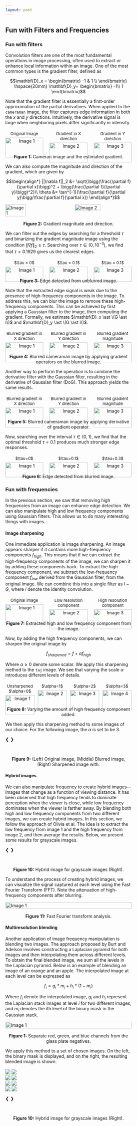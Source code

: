 ```yaml
---
layout: post
---
```


## Fun with Filters and Frequencies

### Fun with filters

Convolution filters are one of the most fundamental operations in image processing, often used to extract or enhance local information within an image. One of the most common types is the gradient filter, defined as

$$\mathbf{D}_x = \begin{bmatrix} -1 & 1 \\
\end{bmatrix} \hspace{20mm} \mathbf{D}_y= \begin{bmatrix}
-1\\
1
\end{bmatrix}$$

Note that the gradient filter is essentially a first-order approximation of the partial derivatives. When applied to the `cameraman` image, the filter captures edge information in both the $x$ and $y$ directions. Intuitively, the derivative signal is large when neighboring pixels differ significantly in intensity.

<div style="display: flex; justify-content: space-between;">
  <div style="text-align: center; width: 30%;">
    <p style="font-size: small; margin: 5px 0;">Original Image</p>
    <img src="{{ site.baseurl }}/assets/proj2_images/cameraman.jpg" alt="Image 1" style="width: 100%; height: auto;">
  </div>
  <div style="text-align: center; width: 30%;">
    <p style="font-size: small; margin: 5px 0;">Gradient in X direction</p>
    <img src="{{ site.baseurl }}/assets/proj2_images/cameraman_grad_x.jpg" alt="Image 2" style="width: 100%; height: auto;">
  </div>
  <div style="text-align: center; width: 30%;">
    <p style="font-size: small; margin: 5px 0;">Gradient in Y direction</p>
    <img src="{{ site.baseurl }}/assets/proj2_images/cameraman_grad_y.jpg" alt="Image 3" style="width: 100%; height: auto;">
  </div>
</div>
<p style="text-align: center; margin-top: 15px;"><strong>Figure 1:</strong> Cameran image and the estimated gradient.</p>


We can also compute the magnitude and direction of the gradient, which are given by

$$\begin{align*}
||\nabla f||_2 &= \sqrt{\bigg(\frac{\partial f}{\partial x}\bigg)^2 + \bigg(\frac{\partial f}{\partial y}\bigg)^2}\\
\theta &= \tan^{-1}(\frac{\partial f}{\partial y}\bigg/\frac{\partial f}{\partial x})
\end{align*}$$

<div style="display: flex; justify-content: space-between;">
  <img src="{{ site.baseurl }}/assets/proj2_images/cameraman_magnitude.jpg" alt="Image 1" style="width: 40%; height: auto;">
  <img src="{{ site.baseurl }}/assets/proj2_images/cameraman_grad_dir.jpg" alt="Image 2" style="width: 45%; height: auto;">
</div>
<p style="text-align: center; margin-top: 15px;"><strong>Figure 2:</strong> Gradient magnitude and direction.</p>

We can filter out the edges by searching for a threshold $\tau$ and binarizing the gradient magnitude image using the condition $\|\nabla f\|_2 \geq \tau$. Searching over $\tau \in (0, 10^{-3})$, we find that $\tau = 0.1929$ gives us the clearest edges. 

<div style="display: flex; justify-content: space-between;">
  <div style="text-align: center; width: 30%;">
    <p style="font-size: small; margin: 5px 0;"> $\tau = 0$ </p>
    <img src="{{ site.baseurl }}/assets/proj2_images/cameraman_unblurred_0.jpg" alt="Image 1" style="width: 100%; height: auto;">
  </div>
  <div style="text-align: center; width: 30%;">
    <p style="font-size: small; margin: 5px 0;"> $\tau = 0.1$ </p>
    <img src="{{ site.baseurl }}/assets/proj2_images/cameraman_unblurred_1.jpg" alt="Image 2" style="width: 100%; height: auto;">
  </div>
  <div style="text-align: center; width: 30%;">
    <p style="font-size: small; margin: 5px 0;"> $\tau = 0.1$ </p>
    <img src="{{ site.baseurl }}/assets/proj2_images/cameraman_unblurred_2.jpg" alt="Image 3" style="width: 100%; height: auto;">
  </div>
</div>
<p style="text-align: center; margin-top: 15px;"><strong>Figure 3:</strong> Edge detected from unblurred image.</p>

Note that the extracted edge signal is weak due to the presence of high-frequency components in the image. To address this, we can blur the image to remove these high-frequency components. This can be achieved by first applying a Gaussian filter to the image, then computing the gradient. Formally, we estimate $\mathbf{D}_x \ast \(G \ast I\)$ and $\mathbf{D}_y \ast \(G \ast I\)$.

<div style="display: flex; justify-content: space-between;">
  <div style="text-align: center; width: 30%;">
    <p style="font-size: small; margin: 5px 0;"> Blurred gradient in X direction </p>
    <img src="{{ site.baseurl }}/assets/proj2_images/cameraman_grad_blurred_x.jpg" alt="Image 1" style="width: 100%; height: auto;">
  </div>
  <div style="text-align: center; width: 30%;">
    <p style="font-size: small; margin: 5px 0;"> Blurred gradient in Y direction </p>
    <img src="{{ site.baseurl }}/assets/proj2_images/cameraman_grad_blurred_y.jpg" alt="Image 2" style="width: 100%; height: auto;">
  </div>
  <div style="text-align: center; width: 30%;">
    <p style="font-size: small; margin: 5px 0;"> Blurred gradient magnitude </p>
    <img src="{{ site.baseurl }}/assets/proj2_images/cameraman_blurred_magnitude.jpg" alt="Image 3" style="width: 100%; height: auto;">
  </div>
</div>
<p style="text-align: center; margin-top: 15px;"><strong>Figure 4:</strong> Blurred cameraman image by applying gradient operators on the blurred image.</p>

Another way to perform the operation is to combine the derivative filter with the Gaussian filter, resulting in the derivative of Gaussian filter (DoG). This approach yields the same results.

<div style="display: flex; justify-content: space-between;">
  <div style="text-align: center; width: 30%;">
    <p style="font-size: small; margin: 5px 0;"> Blurred gradient in X direction </p>
    <img src="{{ site.baseurl }}/assets/proj2_images/cameraman_grad_blurred_dog_x.jpg" alt="Image 1" style="width: 100%; height: auto;">
  </div>
  <div style="text-align: center; width: 30%;">
    <p style="font-size: small; margin: 5px 0;"> Blurred gradient in Y direction </p>
    <img src="{{ site.baseurl }}/assets/proj2_images/cameraman_grad_blurred_dog_y.jpg" alt="Image 2" style="width: 100%; height: auto;">
  </div>
  <div style="text-align: center; width: 30%;">
    <p style="font-size: small; margin: 5px 0;"> Blurred gradient magnitude </p>
    <img src="{{ site.baseurl }}/assets/proj2_images/cameraman_blurred_dog_magnitude.jpg" alt="Image 3" style="width: 100%; height: auto;">
  </div>
</div>
<p style="text-align: center; margin-top: 15px;"><strong>Figure 5:</strong> Blurred cameraman image by applying derivative of gradient operator.</p>

Now, searching over the interval $\tau \in (0, 1)$, we find that the optimal threshold $\tau=0.1$ produces much stronger edge responses.

<div style="display: flex; justify-content: space-between;">
  <div style="text-align: center; width: 30%;">
    <p style="font-size: small; margin: 5px 0;"> $\tau=0$ </p>
    <img src="{{ site.baseurl }}/assets/proj2_images/cameraman_blurred_0.jpg" alt="Image 1" style="width: 100%; height: auto;">
  </div>
  <div style="text-align: center; width: 30%;">
    <p style="font-size: small; margin: 5px 0;"> $\tau=0.1$ </p>
    <img src="{{ site.baseurl }}/assets/proj2_images/cameraman_blurred_1.jpg" alt="Image 2" style="width: 100%; height: auto;">
  </div>
  <div style="text-align: center; width: 30%;">
    <p style="font-size: small; margin: 5px 0;"> $\tau=0.3$ </p>
    <img src="{{ site.baseurl }}/assets/proj2_images/cameraman_blurred_2.jpg" alt="Image 3" style="width: 100%; height: auto;">
  </div>
</div>
<p style="text-align: center; margin-top: 15px;"><strong>Figure 6:</strong> Edge detected from blurred image.</p>

### Fun with frequencies

In the previous section, we saw that removing high frequencies from an image can enhance edge detection. We can also manipulate high and low frequency components using Gaussian filters. This allows us to do many interesting things with images.

#### Image sharpening

One immediate application is image sharpening. An image appears sharper if it contains more high-frequency components $f_{high}$. This means that if we can extract the high-frequency components of the image, we can sharpen it by adding these components back. To extract the high-frequency component, we subtract the low-frequency component $f_{low}$ derived from the Gaussian filter, from the original image. We can combine this into a single filter as $I - G$, where $I$ denote the identity convolution.

<div style="display: flex; justify-content: space-between;">
  <div style="text-align: center; width: 30%;">
    <p style="font-size: small; margin: 5px 0;">Original image</p>
    <img src="{{ site.baseurl }}/assets/proj2_images/taj.jpg" alt="Image 1" style="width: 100%; height: auto;">
  </div>
  <div style="text-align: center; width: 30%;">
    <p style="font-size: small; margin: 5px 0;">Low resolution component</p>
    <img src="{{ site.baseurl }}/assets/proj2_images/taj_low_freq.jpg" alt="Image 2" style="width: 100%; height: auto;">
  </div>
  <div style="text-align: center; width: 30%;">
    <p style="font-size: small; margin: 5px 0;">High resolution component</p>
    <img src="{{ site.baseurl }}/assets/proj2_images/tag_high_freq.jpg" alt="Image 3" style="width: 100%; height: auto;">
  </div>
</div>
<p style="text-align: center; margin-top: 15px;"><strong>Figure 7:</strong> Extracted high and low frequency component from the image.</p>

Now, by adding the high frequency components, we can sharpen the original image by 

$$f_{sharpened} = f + \alpha f_{high}$$

Where $\alpha\geq 0$ denote some scalar. We apply this sharpening method to the `taj` image. We see that varying the scale $\alpha$ introduces different levels of details. 

<div style="display: flex; justify-content: space-between;">
  <div style="text-align: center; width: 23%;">
    <p style="font-size: small; margin: 5px 0;">Unsharpened $\alpha=0$</p>
    <img src="{{ site.baseurl }}/assets/proj2_images/taj_enhanced_0.jpg" alt="Image 1" style="width: 100%; height: auto;">
  </div>
  <div style="text-align: center; width: 23%;">
    <p style="font-size: small; margin: 5px 0;">$\alpha=1$</p>
    <img src="{{ site.baseurl }}/assets/proj2_images/taj_enhanced_1.jpg" alt="Image 2" style="width: 100%; height: auto;">
  </div>
  <div style="text-align: center; width: 23%;">
    <p style="font-size: small; margin: 5px 0;">$\alpha=2$</p>
    <img src="{{ site.baseurl }}/assets/proj2_images/taj_enhanced_2.jpg" alt="Image 3" style="width: 100%; height: auto;">
  </div>
  <div style="text-align: center; width: 23%;">
    <p style="font-size: small; margin: 5px 0;">$\alpha=3$</p>
    <img src="{{ site.baseurl }}/assets/proj2_images/taj_enhanced_3.jpg" alt="Image 4" style="width: 100%; height: auto;">
  </div>
</div>
<p style="text-align: center; margin-top: 15px;"><strong>Figure 8:</strong> Varying the amount of high frequency component added.</p>

We then apply this sharpening method to some images of our choice. For the following image, the $\alpha$ is set to be $3$. 

<head>
<meta name="viewport" content="width=device-width, initial-scale=1">
<style>
* {box-sizing: border-box}
.mySlides1 {display: none}
.mySlides2 {display: none}
img {vertical-align: middle;}

/* Slideshow container */
.slideshow-container {
  max-width: 1000px;
  position: relative;
  margin: auto;
}

/* Container for side-by-side images */
.image-container {
  display: flex;                /* Use flexbox to arrange images side by side */
  justify-content: space-between; /* Ensure equal space between images */
  align-items: center;          /* Center images vertically if they have different heights */
}

.side-by-side-image {
  width: 32%;                   /* Adjust width to fit three images (less than 33.33%) */
  height: auto;                 /* Maintain aspect ratio */
  border: 2px solid #ccc;       /* Border around each image */
  box-sizing: border-box;       /* Include border in width calculation */
  margin-right: 1%;             /* Add small spacing between images */
}

/* Style for each side-by-side image */
.side-by-side-image-two {
  width: 48%;                   /* Adjust width as needed (less than 50% to fit both images in one row) */
  height: auto;                 /* Maintain aspect ratio */
  border: 2px solid #ccc;       /* Border around each image */
  box-sizing: border-box;       /* Include border in width calculation */
}


.side-by-side-image-four {
  width: 23%;                   /* Adjust width to fit four images */
  height: auto;                 /* Maintain aspect ratio */
  border: 2px solid #ccc;       /* Border around each image */
  box-sizing: border-box;       /* Include border in width calculation */
  margin-right: 1%;             /* Add small spacing between images */
}


/* Next & previous buttons */
.prev, .next {
  cursor: pointer;
  position: absolute;
  top: 50%;
  width: auto;
  padding: 16px;
  margin-top: -22px;
  color: white;
  font-weight: bold;
  font-size: 18px;
  transition: 0.6s ease;
  border-radius: 0 3px 3px 0;
  user-select: none;
}

/* Position the "next button" to the right */
.next {
  right: 0;
  border-radius: 3px 0 0 3px;
}

/* On hover, add a black background color with a little bit see-through */
.prev:hover, .next:hover {
  background-color: rgba(0,0,0,0.8);
}

/* The dots/bullets/indicators */
.dot1 {
  cursor: pointer;
  height: 15px;
  width: 15px;
  margin: 0 2px;
  background-color: #bbb;
  border-radius: 50%;
  display: inline-block;
  transition: background-color 0.6s ease;
}

.dot2 {
  cursor: pointer;
  height: 15px;
  width: 15px;
  margin: 0 2px;
  background-color: #bbb;
  border-radius: 50%;
  display: inline-block;
  transition: background-color 0.6s ease;
}

.dot3 {
  cursor: pointer;
  height: 15px;
  width: 15px;
  margin: 0 2px;
  background-color: #bbb;
  border-radius: 50%;
  display: inline-block;
  transition: background-color 0.6s ease;
}

.active, .dot:hover {
  background-color: #717171;
}

/* Fading animation */
.fade {
  animation-name: fade;
  animation-duration: 1.5s;
}

@keyframes fade {
  from {opacity: .4} 
  to {opacity: 1}
}
</style>
</head>

<div class="slideshow-container">

  <div class="mySlides1">
    <div class="image-container">
      <img src="{{ site.baseurl }}/assets/proj2_images/corgi.jpg" class="side-by-side-image">
      <img src="{{ site.baseurl }}/assets/proj2_images/corgi_blurred.jpg" class="side-by-side-image">
      <img src="{{ site.baseurl }}/assets/proj2_images/corgi_sharpened.jpg" class="side-by-side-image">
    </div>
  </div>

  <div class="mySlides1">
    <div class="image-container">
      <img src="{{ site.baseurl }}/assets/proj2_images/old.jpg" class="side-by-side-image">
      <img src="{{ site.baseurl }}/assets/proj2_images/old_blurred.jpg" class="side-by-side-image">
      <img src="{{ site.baseurl }}/assets/proj2_images/old_sharpened.jpg" class="side-by-side-image">
    </div>
  </div>

  <div class="mySlides1">
    <div class="image-container">
      <img src="{{ site.baseurl }}/assets/proj2_images/night.jpg" class="side-by-side-image">
      <img src="{{ site.baseurl }}/assets/proj2_images/night_blurred.jpg" class="side-by-side-image">
      <img src="{{ site.baseurl }}/assets/proj2_images/night_sharpened.jpg" class="side-by-side-image">
    </div>
  </div>

  <div class="mySlides1">
    <div class="image-container">
      <img src="{{ site.baseurl }}/assets/proj2_images/cell.jpg" class="side-by-side-image">
      <img src="{{ site.baseurl }}/assets/proj2_images/cell_blurred.jpg" class="side-by-side-image">
      <img src="{{ site.baseurl }}/assets/proj2_images/cell_sharpened.jpg" class="side-by-side-image">
    </div>
  </div>

  <div class="mySlides1">
    <div class="image-container">
      <img src="{{ site.baseurl }}/assets/proj2_images/sculpture.jpg" class="side-by-side-image">
      <img src="{{ site.baseurl }}/assets/proj2_images/sculpture_blurred.jpg" class="side-by-side-image">
      <img src="{{ site.baseurl }}/assets/proj2_images/sculpture_sharpened.jpg" class="side-by-side-image">
    </div>
  </div>

  <a class="prev" onclick="plusSlides(-1, 0)">❮</a>
  <a class="next" onclick="plusSlides(1, 0)">❯</a>

</div>
<br>

<div style="text-align:center">
  <span class="dot1" onclick="currentSlide(1, 0)"></span> 
  <span class="dot1" onclick="currentSlide(2, 0)"></span> 
  <span class="dot1" onclick="currentSlide(3, 0)"></span> 
  <span class="dot1" onclick="currentSlide(4, 0)"></span> 
  <span class="dot1" onclick="currentSlide(5, 0)"></span> 
</div>
<p style="text-align: center; margin-top: 15px;"><strong>Figure 9:</strong> (Left) Original image, (Middle) Blurred image, (Right) Sharpened image with.</p>

#### Hybrid images

We can also manipulate frequency to create hybrid images—images that change as a function of viewing distance. It has been observed that high frequency tends to dominate perception when the viewer is close, while low frequency dominates when the viewer is farther away. By blending both high and low frequency components from two different images, we can create hybrid images. In this section, we follow the approach of Olivia et al. The idea is to extract the low frequency from image 1 and the high frequency from image 2, and then average the results. Below, we present some results for grayscale images.

<div class="slideshow-container">
  <div class="mySlides2">
    <div class="image-container">
      <img src="{{ site.baseurl }}/assets/proj2_images/young_self.jpg" class="side-by-side-image">
      <img src="{{ site.baseurl }}/assets/proj2_images/old_self.jpg" class="side-by-side-image">
      <img src="{{ site.baseurl }}/assets/proj2_images/young_and_old.jpg" class="side-by-side-image">
    </div>
  </div>

  <div class="mySlides2">
    <div class="image-container">
      <img src="{{ site.baseurl }}/assets/proj2_images/raccoon.jpg" class="side-by-side-image">
      <img src="{{ site.baseurl }}/assets/proj2_images/panda.jpg" class="side-by-side-image">
      <img src="{{ site.baseurl }}/assets/proj2_images/raccoon_and_panda.jpg" class="side-by-side-image">
    </div>
  </div>

  <div class="mySlides2">
    <div class="image-container">
      <img src="{{ site.baseurl }}/assets/proj2_images/isaac.jpg" class="side-by-side-image">
      <img src="{{ site.baseurl }}/assets/proj2_images/bull.jpg" class="side-by-side-image">
      <img src="{{ site.baseurl }}/assets/proj2_images/isaac_and_bull.jpg" class="side-by-side-image">
    </div>
  </div>

  <a class="prev" onclick="plusSlides(-1, 1)">❮</a>
  <a class="next" onclick="plusSlides(1, 1)">❯</a>

</div>
<br>

<div style="text-align:center">
  <span class="dot2" onclick="currentSlide(1, 1)"></span> 
  <span class="dot2" onclick="currentSlide(2, 1)"></span> 
  <span class="dot2" onclick="currentSlide(3, 1)"></span> 
</div>
<p style="text-align: center; margin-top: 15px;"><strong>Figure 10:</strong> Hybrid image for grayscale images (Right).</p>

To understand the process of creating hybrid images, we can visualize the signal captured at each level using the Fast Fourier Transform (FFT). Note the attenuation of high-frequency components after blurring.

<div style="display: flex; justify-content: center;">
  <img src="{{ site.baseurl }}/assets/proj2_images/fft.png" alt="Image 1" style="width: 100%; height: auto;">
</div>
<p style="text-align: center; margin-top: 15px;"><strong>Figure 11:</strong> Fast Fourier transform analysis.</p>

#### Multiresolution blending

Another application of image frequency manipulation is blending two images. The approach proposed by Burt and Adelson involves constructing a Laplacian pyramid for both images and then interpolating them across different levels. To obtain the final blended image, we sum all the levels in the Laplacian pyramid. Below is an example of blending an image of an orange and an apple. The interpolated image at each level can be expressed as

$$f_{i} = g_i * m_i + h_i * (1-m_i)$$

Where $f_i$ denote the interpolated image, $g_i$ and $h_i$ represent the Laplacian stack images at level $i$ for two different images, and $m_i$ denotes the $i$th level of the binary mask in the Gaussian stack.

<div style="display: flex; justify-content: center;">
  <img src="{{ site.baseurl }}/assets/proj2_images/laplacian.png" alt="Image 1" style="width: 100%; height: auto;">
</div>
<p style="text-align: center; margin-top: 15px;"><strong>Figure 1:</strong> Separate red, green, and blue channels from the glass plate negatives.</p>

We apply this method to a set of chosen images. On the left, the binary mask is displayed, and on the right, the resulting blended image is shown.

<div class="slideshow-container">
  <div class="mySlides3">
    <div class="image-container">
      <img src="{{ site.baseurl }}/assets/proj2_images/sun_and_moon_mask.jpg" class="side-by-side-image-two">
      <img src="{{ site.baseurl }}/assets/proj2_images/sun_and_moon.jpg" class="side-by-side-image-two">
    </div>
  </div>

  <div class="mySlides3">
    <div class="image-container">
      <img src="{{ site.baseurl }}/assets/proj2_images/birdcream_mask.jpg" class="side-by-side-image-two">
      <img src="{{ site.baseurl }}/assets/proj2_images/birdcream.jpg" class="side-by-side-image-two">
    </div>
  </div>

  <div class="mySlides3">
    <div class="image-container">
      <img src="{{ site.baseurl }}/assets/proj2_images/capiger_mask.jpg" class="side-by-side-image-two">
      <img src="{{ site.baseurl }}/assets/proj2_images/capiger.jpg" class="side-by-side-image-two">
    </div>
  </div>

  <div class="mySlides3">
    <div class="image-container">
      <img src="{{ site.baseurl }}/assets/proj2_images/vincent_flower_mask.jpg" class="side-by-side-image-two">
      <img src="{{ site.baseurl }}/assets/proj2_images/vincent_flower.jpg" class="side-by-side-image-two">
    </div>
  </div>

  <a class="prev" onclick="plusSlides(-1, 2)">❮</a>
  <a class="next" onclick="plusSlides(1, 2)">❯</a>

</div>
<br>

<div style="text-align:center">
  <span class="dot3" onclick="currentSlide(1, 2)"></span> 
  <span class="dot3" onclick="currentSlide(2, 2)"></span> 
  <span class="dot3" onclick="currentSlide(3, 2)"></span> 
  <span class="dot3" onclick="currentSlide(4, 2)"></span> 
</div>
<p style="text-align: center; margin-top: 15px;"><strong>Figure 10:</strong> Hybrid image for grayscale images (Right).</p>

<script>
let slideIndex = [1, 1, 1];
let slideId = ["mySlides1", "mySlides2", "mySlides3"]
showSlides(1, 0);
showSlides(1, 1);
showSlides(1, 2);

function currentSlide(n, no) {
  showSlides(slideIndex[no] = n, no);
}

function plusSlides(n, no) {
  showSlides(slideIndex[no] += n, no);
}

function showSlides(n, no) {
  let i;
  let slides = document.getElementsByClassName(slideId[no]);
  let dots = document.getElementsByClassName("dot" + (no + 1)); // Assuming you have separate dot classes for each slider
  
  if (n > slides.length) {slideIndex[no] = 1}    
  if (n < 1) {slideIndex[no] = slides.length}
  
  // Hide all slides for the specific slider
  for (i = 0; i < slides.length; i++) {
    slides[i].style.display = "none";  
  }
  
  // Remove "active" class from all dots for the specific slider
  for (i = 0; i < dots.length; i++) {
    dots[i].className = dots[i].className.replace(" active", "");
  }
  slides[slideIndex[no] - 1].style.display = "block";  
  dots[slideIndex[no] - 1].className += " active";
}
</script>





